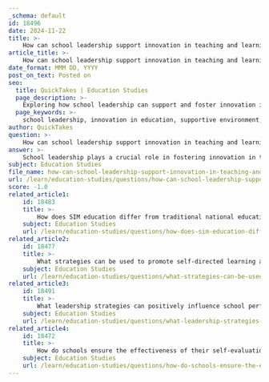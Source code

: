 ```yaml
---
_schema: default
id: 18496
date: 2024-11-22
title: >-
    How can school leadership support innovation in teaching and learning?
article_title: >-
    How can school leadership support innovation in teaching and learning?
date_format: MMM DD, YYYY
post_on_text: Posted on
seo:
  title: QuickTakes | Education Studies
  page_description: >-
    Exploring how school leadership can support and foster innovation in teaching and learning through various strategies like creating supportive environments, encouraging collaboration, and promoting professional development.
  page_keywords: >-
    school leadership, innovation in education, supportive environment, professional development, distributed leadership, data-driven decision making, collaboration, resource management, monitoring and feedback, teaching strategies
author: QuickTakes
question: >-
    How can school leadership support innovation in teaching and learning?
answer: >-
    School leadership plays a crucial role in fostering innovation in teaching and learning. Here are several ways in which school leaders can support and promote innovative practices:\n\n1. **Creating a Supportive Environment**: Effective school leaders cultivate an environment that encourages creative thinking and problem-solving among teachers and students. This involves establishing a culture where experimentation is valued, and failure is seen as a learning opportunity.\n\n2. **Vision and Values**: Successful school leaders articulate a clear vision for innovation that aligns with broader educational goals. They embody strong moral and ethical values, which help to build trust and respect among staff and the community. This clarity of vision motivates teachers to embrace innovative practices.\n\n3. **Distributed Leadership**: Research indicates that school leadership is more effective when responsibilities are distributed among staff. By empowering teachers and staff to take on leadership roles, school leaders can foster a collaborative atmosphere that encourages innovation. This approach not only enhances teacher motivation but also improves overall school performance.\n\n4. **Professional Development**: Leaders should prioritize ongoing professional development opportunities for teachers. By providing access to training and resources, school leaders can equip educators with the skills and knowledge necessary to implement innovative teaching methods.\n\n5. **Data-Driven Decision Making**: Utilizing data, research, and evidence-based practices allows school leaders to identify areas for improvement and to support teachers in refining their instructional strategies. This data-driven approach can lead to more effective teaching and learning outcomes.\n\n6. **Building Trust and Relationships**: Successful leaders work to build relational and organizational trust within the school community. By fostering strong relationships with staff, parents, and students, leaders can create a supportive network that encourages innovation and collaboration.\n\n7. **Encouraging Collaboration**: School leaders can facilitate collaboration among teachers by creating opportunities for them to share best practices, co-plan lessons, and engage in peer observations. This collaborative approach can lead to the sharing of innovative ideas and strategies.\n\n8. **Resource Management**: Effective school leaders manage human, material, and financial resources strategically to support innovation. This includes allocating resources for new technologies, teaching materials, and professional development initiatives that promote innovative practices.\n\n9. **Monitoring and Feedback**: Leaders should establish systems for monitoring the implementation of innovative practices and providing constructive feedback. This ongoing evaluation helps to refine teaching methods and ensures that innovations are effectively integrated into the curriculum.\n\nIn summary, school leadership is pivotal in driving innovation in education. By fostering a supportive environment, promoting professional development, and encouraging collaboration, school leaders can significantly enhance teaching and learning outcomes.
subject: Education Studies
file_name: how-can-school-leadership-support-innovation-in-teaching-and-learning.md
url: /learn/education-studies/questions/how-can-school-leadership-support-innovation-in-teaching-and-learning
score: -1.0
related_article1:
    id: 18483
    title: >-
        How does SIM education differ from traditional national education?
    subject: Education Studies
    url: /learn/education-studies/questions/how-does-sim-education-differ-from-traditional-national-education
related_article2:
    id: 18477
    title: >-
        What strategies can be used to promote self-directed learning among students?
    subject: Education Studies
    url: /learn/education-studies/questions/what-strategies-can-be-used-to-promote-selfdirected-learning-among-students
related_article3:
    id: 18491
    title: >-
        What leadership strategies can positively influence school performance?
    subject: Education Studies
    url: /learn/education-studies/questions/what-leadership-strategies-can-positively-influence-school-performance
related_article4:
    id: 18472
    title: >-
        How do schools ensure the effectiveness of their self-evaluation processes?
    subject: Education Studies
    url: /learn/education-studies/questions/how-do-schools-ensure-the-effectiveness-of-their-selfevaluation-processes
---
```


&nbsp;